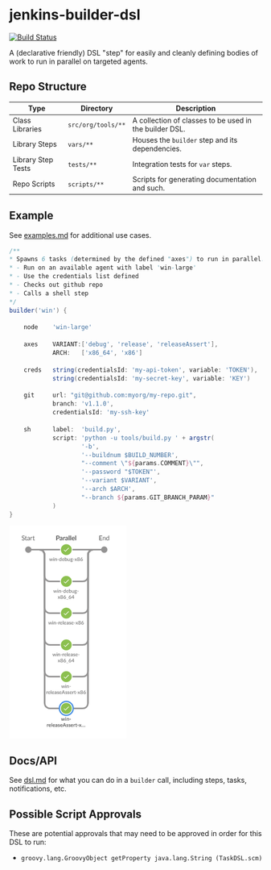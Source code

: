# jenkins-builder-dsl

[![Build Status](http://tabeyti-jenkins.duckdns.org:8080/buildStatus/icon?style=flat-square&job=tabeyti%2Ftool-jenkins%2Fmaster)](http://tabeyti-jenkins.duckdns.org:8080/job/tabeyti/job/tool-jenkins/job/master/)

A (declarative friendly) DSL "step" for easily and cleanly defining bodies of work to run in parallel on targeted agents.



## Repo Structure
|Type|Directory|Description|
|-------|----------|----------|
|Class Libraries|```src/org/tools/**```|A collection of classes to be used in the builder DSL.|
|Library Steps|```vars/**```|Houses the `builder` step and its dependencies.|
|Library Step Tests|```tests/**```|Integration tests for `var` steps.|
|Repo Scripts|```scripts/**```|Scripts for generating documentation and such.|

## Example

See [examples.md](examples.md) for additional use cases.

```groovy
/**
* Spawns 6 tasks (determined by the defined "axes") to run in parallel. Each spawned task will:
* - Run on an available agent with label 'win-large'
* - Use the credentials list defined
* - Checks out github repo
* - Calls a shell step
*/
builder('win') {

    node    'win-large'

    axes    VARIANT:['debug', 'release', 'releaseAssert'],
            ARCH:   ['x86_64', 'x86']

    creds   string(credentialsId: 'my-api-token', variable: 'TOKEN'),
            string(credentialsId: 'my-secret-key', variable: 'KEY')

    git     url: "git@github.com:myorg/my-repo.git",
            branch: 'v1.1.0',
            credentialsId: 'my-ssh-key'

    sh      label:  'build.py',
            script: 'python -u tools/build.py ' + argstr(
                    '-b',
                    '--buildnum $BUILD_NUMBER',
                    "--comment \"${params.COMMENT}\"",
                    '--password "$TOKEN"',
                    '--variant $VARIANT',
                    '--arch $ARCH',
                    "--branch ${params.GIT_BRANCH_PARAM}"
            )
}
```
![general](doc/example_general.png)

## Docs/API

See [dsl.md](dsl.md) for what you can do in a `builder` call, including steps, tasks, notifications, etc.


## Possible Script Approvals

These are potential approvals that may need to be approved in order for this DSL to run:
* `groovy.lang.GroovyObject getProperty java.lang.String (TaskDSL.scm)`